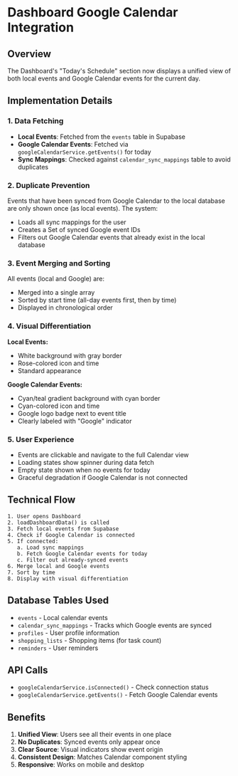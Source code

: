 # Dashboard Google Calendar Integration

## Overview
The Dashboard's "Today's Schedule" section now displays a unified view of both local events and Google Calendar events for the current day.

## Implementation Details

### 1. Data Fetching
- **Local Events**: Fetched from the `events` table in Supabase
- **Google Calendar Events**: Fetched via `googleCalendarService.getEvents()` for today
- **Sync Mappings**: Checked against `calendar_sync_mappings` table to avoid duplicates

### 2. Duplicate Prevention
Events that have been synced from Google Calendar to the local database are only shown once (as local events). The system:
- Loads all sync mappings for the user
- Creates a Set of synced Google event IDs
- Filters out Google Calendar events that already exist in the local database

### 3. Event Merging and Sorting
All events (local and Google) are:
- Merged into a single array
- Sorted by start time (all-day events first, then by time)
- Displayed in chronological order

### 4. Visual Differentiation

**Local Events:**
- White background with gray border
- Rose-colored icon and time
- Standard appearance

**Google Calendar Events:**
- Cyan/teal gradient background with cyan border
- Cyan-colored icon and time
- Google logo badge next to event title
- Clearly labeled with "Google" indicator

### 5. User Experience
- Events are clickable and navigate to the full Calendar view
- Loading states show spinner during data fetch
- Empty state shown when no events for today
- Graceful degradation if Google Calendar is not connected

## Technical Flow

```
1. User opens Dashboard
2. loadDashboardData() is called
3. Fetch local events from Supabase
4. Check if Google Calendar is connected
5. If connected:
   a. Load sync mappings
   b. Fetch Google Calendar events for today
   c. Filter out already-synced events
6. Merge local and Google events
7. Sort by time
8. Display with visual differentiation
```

## Database Tables Used
- `events` - Local calendar events
- `calendar_sync_mappings` - Tracks which Google events are synced
- `profiles` - User profile information
- `shopping_lists` - Shopping items (for task count)
- `reminders` - User reminders

## API Calls
- `googleCalendarService.isConnected()` - Check connection status
- `googleCalendarService.getEvents()` - Fetch Google Calendar events

## Benefits
1. **Unified View**: Users see all their events in one place
2. **No Duplicates**: Synced events only appear once
3. **Clear Source**: Visual indicators show event origin
4. **Consistent Design**: Matches Calendar component styling
5. **Responsive**: Works on mobile and desktop
